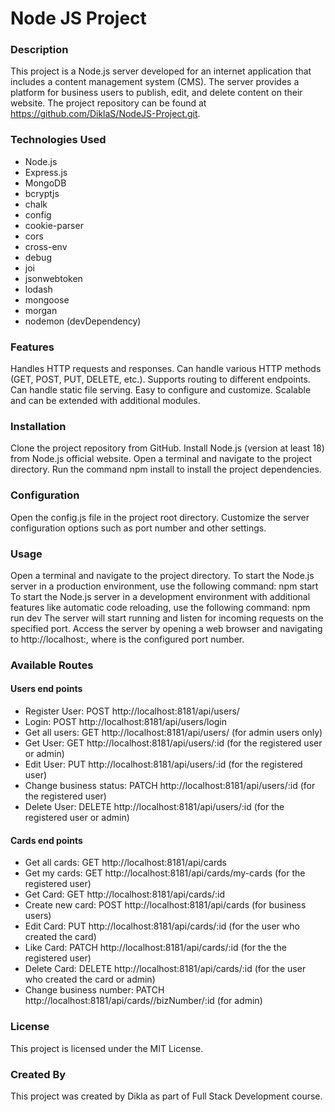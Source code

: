 # Node JS Project

### Description
This project is a Node.js server developed for an internet application that includes a content management system (CMS). The server provides a platform for business users to publish, edit, and delete content on their website. 
The project repository can be found at https://github.com/DiklaS/NodeJS-Project.git.

### Technologies Used
- Node.js
- Express.js
- MongoDB
- bcryptjs
- chalk
- config
- cookie-parser
- cors
- cross-env
- debug
- joi
- jsonwebtoken
- lodash
- mongoose
- morgan
- nodemon (devDependency)

### Features
Handles HTTP requests and responses.
Can handle various HTTP methods (GET, POST, PUT, DELETE, etc.).
Supports routing to different endpoints.
Can handle static file serving.
Easy to configure and customize.
Scalable and can be extended with additional modules.

### Installation
Clone the project repository from GitHub.
Install Node.js (version at least 18) from Node.js official website.
Open a terminal and navigate to the project directory.
Run the command npm install to install the project dependencies.

### Configuration
Open the config.js file in the project root directory.
Customize the server configuration options such as port number and other settings.

### Usage
Open a terminal and navigate to the project directory.
To start the Node.js server in a production environment, use the following command: npm start
To start the Node.js server in a development environment with additional features like automatic code reloading, use the following command: npm run dev
The server will start running and listen for incoming requests on the specified port.
Access the server by opening a web browser and navigating to http://localhost:<port>, where <port> is the configured port number.  

### Available Routes
#### Users end points
* Register User: POST http://localhost:8181/api/users/
* Login: POST http://localhost:8181/api/users/login
* Get all users: GET http://localhost:8181/api/users/ (for admin users only)
* Get User: GET http://localhost:8181/api/users/:id (for the registered user or admin)
* Edit User: PUT http://localhost:8181/api/users/:id (for the registered user)
* Change business status: PATCH http://localhost:8181/api/users/:id (for the registered user)
* Delete User: DELETE http://localhost:8181/api/users/:id (for the registered user or admin)

#### Cards end points
* Get all cards: GET http://localhost:8181/api/cards
* Get my cards: GET http://localhost:8181/api/cards/my-cards (for the registered user)
* Get Card: GET http://localhost:8181/api/cards/:id 
* Create new card: POST http://localhost:8181/api/cards (for business users)
* Edit Card: PUT http://localhost:8181/api/cards/:id (for the user who created the card)
* Like Card: PATCH http://localhost:8181/api/cards/:id (for the the registered user)
* Delete Card: DELETE http://localhost:8181/api/cards/:id (for the user who created the card or admin)
* Change business number: PATCH http://localhost:8181/api/cards//bizNumber/:id (for admin)

### License
This project is licensed under the MIT License.

### Created By
This project was created by Dikla as part of Full Stack Development course.

